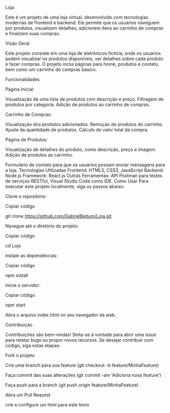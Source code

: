 Loja

Este é um projeto de uma loja virtual, desenvolvido com tecnologias modernas de frontend e backend. Ele permite que os usuários naveguem por produtos, visualizem detalhes, adicionem itens ao carrinho de compras e finalizem suas compras.

Visão Geral

Este projeto consiste em uma loja de eletrônicos fictícia, onde os usuários podem visualizar os produtos disponíveis, ver detalhes sobre cada produto e fazer compras. O projeto inclui páginas para home, produtos e contato, bem como um carrinho de compras básico.

Funcionalidades

Página Inicial:

Visualização de uma lista de produtos com descrição e preço.
Filtragem de produtos por categoria.
Adição de produtos ao carrinho de compras.

Carrinho de Compras:

Visualização dos produtos adicionados.
Remoção de produtos do carrinho.
Ajuste da quantidade de produtos.
Cálculo do valor total da compra.

Página de Produtos:

Visualização de detalhes do produto, como descrição, preço e imagem.
Adição de produtos ao carrinho.



Formulário de contato para que os usuários possam enviar mensagens para a loja.
Tecnologias Utilizadas
Frontend: HTML5, CSS3, JavaScript
Backend: Node.js
Framework: React.js
Outras Ferramentas: API Postman para testes de serviços RESTful, Visual Studio Code como IDE.
Como Usar
Para executar este projeto localmente, siga os passos abaixo:

Clone o repositório:


Copiar código

git clone https://github.com/GabrielBeitum/Loja.git

Navegue até o diretório do projeto:

Copiar código

cd Loja

Instale as dependências:



Copiar código

npm install

Inicie o servidor:



Copiar código

npm start

Abra o arquivo index.html no seu navegador da web.


Contribuição

Contribuições são bem-vindas! Sinta-se à vontade para abrir uma issue para relatar bugs ou propor novos recursos. Se desejar contribuir com código, siga estas etapas:


Fork o projeto

Crie uma branch para sua feature (git checkout -b feature/MinhaFeature)

Faça commit das suas alterações (git commit -am 'Adiciona nova feature')

Faça push para a branch (git push origin feature/MinhaFeature)


Abra um Pull Request

crie e configure um html para este texto

